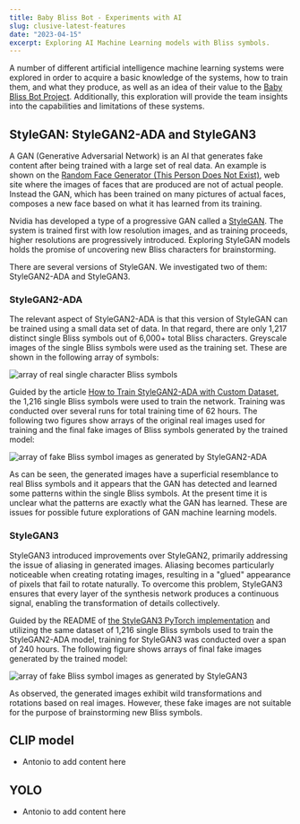```yaml
---
title: Baby Bliss Bot - Experiments with AI
slug: clusive-latest-features
date: "2023-04-15"
excerpt: Exploring AI Machine Learning models with Bliss symbols.
---
```

A number of different artificial intelligence machine learning systems were
explored in order to acquire a basic knowledge of the systems, how to train
them, and what they produce, as well as an idea of their value to the
[Baby Bliss Bot Project](/news/2023-04-12-BBB-Intro.md). Additionally, this
exploration will provide the team insights into the capabilities and limitations
of these systems.
 
## StyleGAN: StyleGAN2-ADA and StyleGAN3

A GAN (Generative Adversarial Network) is an AI that generates fake content
after being trained with a large set of real data.  An example is shown on the
[Random Face Generator (This Person Does Not Exist)](https://this-person-does-not-exist.com/en),
web site where the images of faces that are produced are not of actual people.
Instead the GAN, which has been trained on many pictures of actual faces,
composes a new face based on what it has learned from its training.

Nvidia has developed a type of a progressive GAN called a [StyleGAN](https://en.wikipedia.org/wiki/StyleGAN).
The system is trained first with low resolution images, and as training
proceeds, higher resolutions are progressively introduced. Exploring StyleGAN 
models holds the promise of uncovering new Bliss characters for brainstorming.

There are several versions of StyleGAN.  We investigated two of them:
StyleGAN2-ADA and StyleGAN3.

### StyleGAN2-ADA

The relevant aspect of StyleGAN2-ADA is that this version of StyleGAN can be
trained using a small data set of data.  In that regard, there are only 1,217
distinct single Bliss symbols out of 6,000+ total Bliss characters.  Greyscale
images of the single Bliss symbols were used as the training set.  These are
shown in the following array of symbols:

<img src="/news/images/StyleGAN2-ADA-reals.png" alt="array of real single
character Bliss symbols">

Guided by the article [How to Train StyleGAN2-ADA with Custom Dataset](https://towardsdatascience.com/how-to-train-stylegan2-ada-with-custom-dataset-dc268ff70544),
the 1,216 single Bliss symbols were used to train the network.
Training was conducted over several runs for total training time of 62 hours.
The following two figures show arrays of the original real images used for
training and the final fake images of Bliss symbols generated by the trained
model:

<img src="/news/images/StyleGAN2-ADA-fakes.png" alt="array of fake Bliss
symbol images as generated by StyleGAN2-ADA">

As can be seen, the generated images have a superficial resemblance to real
Bliss symbols and it appears that the GAN has detected and learned some
patterns within the single Bliss symbols. At the present time it is unclear
what the patterns are exactly what the GAN has learned.  These are issues for
possible future explorations of GAN machine learning models.

### StyleGAN3

StyleGAN3 introduced improvements over StyleGAN2, primarily addressing the issue of
aliasing in generated images. Aliasing becomes particularly noticeable when creating
rotating images, resulting in a "glued" appearance of pixels that fail to rotate
naturally. To overcome this problem, StyleGAN3 ensures that every layer of the synthesis
network produces a continuous signal, enabling the transformation of details collectively.

Guided by the README of [the StyleGAN3 PyTorch implementation](https://github.com/NVlabs/stylegan3)
and utilizing the same dataset of 1,216 single Bliss symbols used to train the
StyleGAN2-ADA model, training for StyleGAN3 was conducted over a span of 240 hours.
The following figure shows arrays of final fake images generated by the trained model:

<img src="/news/images/StyleGAN3-fakes.png" alt="array of fake Bliss
symbol images as generated by StyleGAN3">

As observed, the generated images exhibit wild transformations and rotations based on
real images. However, these fake images are not suitable for the purpose of brainstorming
new Bliss symbols.

## CLIP model

- Antonio to add content here

## YOLO

- Antonio to add content here
